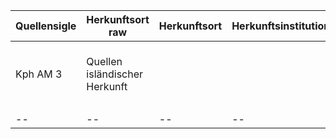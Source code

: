| Quellensigle | Herkunftsort raw | Herkunftsort | Herkunftsinstitution | Quellentyp | Bibliotheksort | Bibliothek | Bibliothekssignatur | Datierung raw | Datierung | Jahrhundert |
|--|--|--|--|--|--|--|--|--|--|--|
| Kph AM 3 | Quellen isländischer Herkunft | | | Graduale | Kopenhagen | Den Arnamagnæanske Samling | Acc. 7 Hs 3 | zwischen 1450 und 1478, wahrscheinlich vor 1472 | 15. Jh 2. Hälfte | 15. |
||||||||||||
|--|--|--|--|--|--|--|--|--|--|--|
